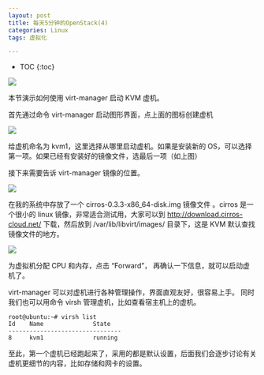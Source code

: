 ```yaml
---
layout: post
title: 每天5分钟的OpenStack(4)
categories: Linux
tags: 虚拟化

---
```


* TOC
{:toc}

![](http://shurriklab.qiniudn.com/pp4ipsagt4e4gf522s25nrx2bj.png)

本节演示如何使用 virt-manager 启动 KVM 虚机。

首先通过命令 virt-manager 启动图形界面，点上面的图标创建虚机

![](http://shurriklab.qiniudn.com/xxowgek8n3h4z89y4u1kdnm079.png)

给虚机命名为 kvm1，这里选择从哪里启动虚机。如果是安装新的 OS，可以选择第一项。如果已经有安装好的镜像文件，选最后一项（如上图）

接下来需要告诉 virt-manager 镜像的位置。

![](http://shurriklab.qiniudn.com/5mttqzn5a0fcgnhsdof9l8y9cn.png)

在我的系统中存放了一个 cirros-0.3.3-x86_64-disk.img 镜像文件 。cirros 是一个很小的 linux 镜像，非常适合测试用，大家可以到 http://download.cirros-cloud.net/ 下载，然后放到 /var/lib/libvirt/images/ 目录下，这是 KVM 默认查找镜像文件的地方。

![](http://shurriklab.qiniudn.com/h7a1g3m21b2csfp46gml1d8nz5.png)

为虚拟机分配 CPU 和内存，点击 “Forward”， 再确认一下信息，就可以启动虚机了。

virt-manager 可以对虚机进行各种管理操作，界面直观友好，很容易上手。 同时我们也可以用命令 virsh 管理虚机，比如查看宿主机上的虚机。

```
root@ubuntu:~# virsh list
Id    Name              State
--------------------------------
8     kvm1              running
```

至此，第一个虚机已经跑起来了，采用的都是默认设置，后面我们会逐步讨论有关虚机更细节的内容，比如存储和网卡的设置。


